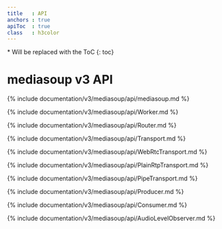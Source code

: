 ```yaml
---
title   : API
anchors : true
apiToc  : true
class   : h3color
---
```



<div markdown="1" class="api-toc-wrapper">
  * Will be replaced with the ToC
  {: toc}
</div>

<div markdown="1" class="api-toc-button">
</div>


# mediasoup v3 API

{% include documentation/v3/mediasoup/api/mediasoup.md %}

{% include documentation/v3/mediasoup/api/Worker.md %}

{% include documentation/v3/mediasoup/api/Router.md %}

{% include documentation/v3/mediasoup/api/Transport.md %}

{% include documentation/v3/mediasoup/api/WebRtcTransport.md %}

{% include documentation/v3/mediasoup/api/PlainRtpTransport.md %}

{% include documentation/v3/mediasoup/api/PipeTransport.md %}

{% include documentation/v3/mediasoup/api/Producer.md %}

{% include documentation/v3/mediasoup/api/Consumer.md %}

{% include documentation/v3/mediasoup/api/AudioLevelObserver.md %}

